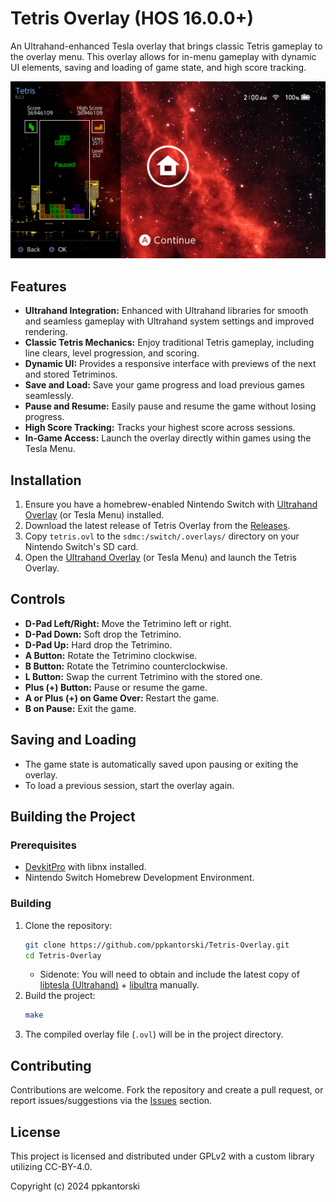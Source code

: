 # Tetris Overlay (HOS 16.0.0+)

An Ultrahand-enhanced Tesla overlay that brings classic Tetris gameplay to the overlay menu. This overlay allows for in-menu gameplay with dynamic UI elements, saving and loading of game state, and high score tracking.

[![Screenshot_1](.pics/screenshot_1.png)](https://gbatemp.net/threads/tetris-overlay.661021/)

## Features

- **Ultrahand Integration:** Enhanced with Ultrahand libraries for smooth and seamless gameplay with Ultrahand system settings and improved rendering.
- **Classic Tetris Mechanics:** Enjoy traditional Tetris gameplay, including line clears, level progression, and scoring.
- **Dynamic UI:** Provides a responsive interface with previews of the next and stored Tetriminos.
- **Save and Load:** Save your game progress and load previous games seamlessly.
- **Pause and Resume:** Easily pause and resume the game without losing progress.
- **High Score Tracking:** Tracks your highest score across sessions.
- **In-Game Access:** Launch the overlay directly within games using the Tesla Menu.

## Installation

1. Ensure you have a homebrew-enabled Nintendo Switch with [Ultrahand Overlay](https://github.com/ppkantorski/Ultrahand-Overlay) (or Tesla Menu) installed.
2. Download the latest release of Tetris Overlay from the [Releases](https://github.com/ppkantorski/Tetris-Overlay/releases).
3. Copy `tetris.ovl` to the `sdmc:/switch/.overlays/` directory on your Nintendo Switch's SD card.
4. Open the [Ultrahand Overlay](https://github.com/ppkantorski/Ultrahand-Overlay) (or Tesla Menu) and launch the Tetris Overlay.

## Controls

- **D-Pad Left/Right:** Move the Tetrimino left or right.
- **D-Pad Down:** Soft drop the Tetrimino.
- **D-Pad Up:** Hard drop the Tetrimino.
- **A Button:** Rotate the Tetrimino clockwise.
- **B Button:** Rotate the Tetrimino counterclockwise.
- **L Button:** Swap the current Tetrimino with the stored one.
- **Plus (+) Button:** Pause or resume the game.
- **A or Plus (+) on Game Over:** Restart the game.
- **B on Pause:** Exit the game.

## Saving and Loading

- The game state is automatically saved upon pausing or exiting the overlay.
- To load a previous session, start the overlay again.

## Building the Project

### Prerequisites

- [DevkitPro](https://devkitpro.org/) with libnx installed.
- Nintendo Switch Homebrew Development Environment.

### Building

1. Clone the repository:
    ```bash
    git clone https://github.com/ppkantorski/Tetris-Overlay.git
    cd Tetris-Overlay
    ```
    - Sidenote: You will need to obtain and include the latest copy of [libtesla (Ultrahand)](https://download-directory.github.io/?url=https://github.com/ppkantorski/Ultrahand-Overlay/tree/main/lib/libtesla) + [libultra](https://download-directory.github.io/?url=https://github.com/ppkantorski/Ultrahand-Overlay/tree/main/lib/libultra) manually.
2. Build the project:
    ```bash
    make
    ```
3. The compiled overlay file (`.ovl`) will be in the project directory.

## Contributing

Contributions are welcome. Fork the repository and create a pull request, or report issues/suggestions via the [Issues](https://github.com/ppkantorski/Tetris-Overlay/issues) section.

## License

This project is licensed and distributed under GPLv2 with a custom library utilizing CC-BY-4.0.

Copyright (c) 2024 ppkantorski
